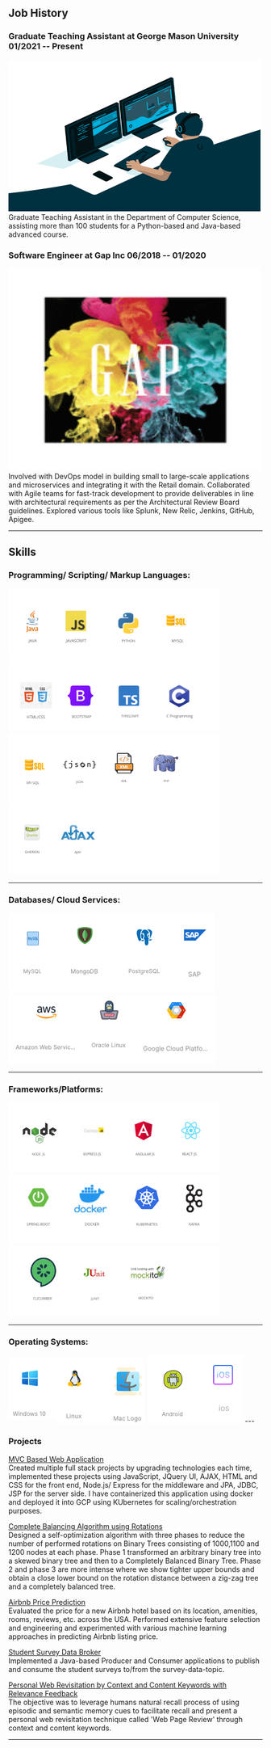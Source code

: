 ## Job History
### Graduate Teaching Assistant at George Mason University 01/2021 -- Present
<img src="images/gta.gif?raw=true" width="500" height="300"/>
Graduate Teaching Assistant in the Department of Computer Science, assisting more than 100 students for a Python-based and Java-based advanced course.
 
### Software Engineer at Gap Inc 06/2018 -- 01/2020
<img src="images/gap1.gif?raw=true" width="500" height="400"/>
Involved with DevOps model in building small to large-scale applications and microservices and integrating it with the Retail domain. Collaborated with Agile teams for fast-track development to provide deliverables in line with architectural requirements as per the Architectural Review Board guidelines. Explored various tools like Splunk, New Relic, Jenkins, GitHub, Apigee.


---
## Skills
### Programming/ Scripting/ Markup Languages:
<img src="images/p1.png?raw=true"/>
<img src="images/p2.png?raw=true"/>
<img src="images/p3.png?raw=true"/>
<img src="images/p4.png?raw=true"/>

---
### Databases/ Cloud Services:
<img src="images/db1.png?raw=true"/>
<img src="images/db2.png?raw=true"/>

---
### Frameworks/Platforms:
<img src="images/fm1.png?raw=true"/>
<img src="images/fm2.png?raw=true"/>
<img src="images/framework3.png?raw=true"/>

---
### Operating Systems:
<img src="images/os1.png?raw=true"/>
<img src="images/os2.png?raw=true"/>
---

### Projects 

[MVC Based Web Application](https://github.com/rachana07/MVC-Based-Web-Application)\
Created multiple full stack projects by upgrading technologies each time, implemented these projects using JavaScript, JQuery UI, AJAX, HTML and CSS for the front end, Node.js/ Express for the middleware and JPA, JDBC, JSP for the server side. I have containerized this application using docker and deployed it into GCP using KUbernetes for scaling/orchestration purposes.

[Complete Balancing Algorithm using Rotations](https://github.com/rachana07/Balancing-Tree-via-rotations)\
Designed a self-optimization algorithm with three phases to reduce the number of performed rotations on Binary Trees consisting of 1000,1100
and 1200 nodes at each phase. Phase 1 transformed an arbitrary binary tree into a skewed binary tree and then to a Completely Balanced Binary Tree. Phase 2 and phase 3 are more intense where we show tighter upper bounds and obtain a close lower bound on the rotation distance between a zig-zag tree and a completely balanced tree.

[Airbnb Price Prediction](https://github.com/rachana07/Airbnb-Price-Prediction)\
Evaluated the price for a new Airbnb hotel based on its location, amenities, rooms, reviews, etc. across the USA. Performed extensive feature selection and engineering and experimented with various machine learning approaches in predicting Airbnb listing price.

[Student Survey Data Broker](https://github.com/rachana07/Student-Survey-Data-Broker)\
Implemented a Java-based Producer and Consumer applications to publish and consume the student surveys to/from the survey-data-topic. 

[Personal Web Revisitation by Context and Content Keywords with Relevance Feedback](https://github.com/rachana07/Personal-Web-Revisitation)\
The objective was to leverage humans natural recall process of using episodic and semantic memory cues to facilitate recall and present a personal web revisitation technique called 'Web Page Review' through context and content keywords.



---


